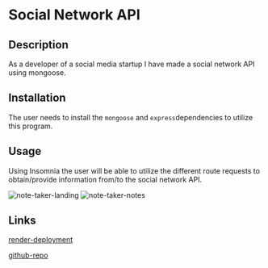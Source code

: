 # Social Network API

## Description

As a developer of a social media startup I have made a social network API using mongoose.


## Installation

The user needs to install the `mongoose` and `express`dependencies to utilize this program.

## Usage

Using Insomnia the user will be able to utilize the different route requests to obtain/provide information from/to the social network API.

![note-taker-landing](images/Note-Taker-Landing-Page.png)
![note-taker-notes](images/Note-Taker-Notes-Page.png)

## Links
[render-deployment](https://note-taker-app-t1di.onrender.com)

[github-repo](https://github.com/lllewell/note-taker-app)


